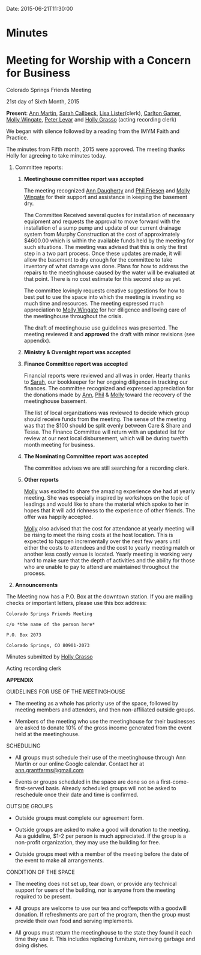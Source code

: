 Date: 2015-06-21T11:30:00

[AnnDaugherty]: /Friends/AnnDaugherty
[AnnGrantMartin]: /Friends/AnnGrantMartin
[BillDurland]: /Friends/BillDurland
[BillWerling]: /Friends/BillWerling
[CarltonGamer]: /Friends/CarltonGamer
[GenieDurland]: /Friends/GenieDurland
[HollyGrasso]: /Friends/HollyGrasso
[JohnRobey]: /Friends/JohnRobey
[LindaSegar]: /Friends/LindaSegar
[LisaLister]: /Friends/LisaLister
[MollyWingate]: /Friends/MollyWingate
[PeterLevar]: /Friends/PeterLeVar
[PhilFriesen]: /Friends/PhilFriesen
[SarahCallbeck]: /Friends/SarahCallbeck

# Minutes 
# Meeting for Worship with a Concern for Business

Colorado Springs Friends Meeting

21st day of Sixth Month, 2015


**Present**: [Ann Martin][AnnGrantMartin], [Sarah Callbeck][SarahCallbeck], 
[Lisa Lister][LisaLister](clerk), [Carlton Gamer][CarltonGamer], 
[Molly Wingate][MollyWingate], [Peter Levar][PeterLevar] and 
[Holly Grasso][HollyGrasso] (acting recording
clerk)

We began with silence followed by a reading from the IMYM Faith and
Practice.

The minutes from Fifth month, 2015 were approved. The meeting thanks
Holly for agreeing to take minutes today.

1.  Committee reports:

    1.  **Meetinghouse committee report was accepted**

        The meeting recognized [Ann Daugherty][AnnDaugherty] and 
        [Phil Friesen][PhilFriesen] and [Molly Wingate][MollyWingate]
        for their support and assistance in keeping the basement dry.

        The Committee Received several quotes for installation of necessary
        equipment and requests the approval to move forward with the
        installation of a sump pump and update of our current drainage system
        from Murphy Construction at the cost of approximately $4600.00 which is
        within the available funds held by the meeting for such situations. The
        meeting was advised that this is only the first step in a two part
        process. Once these updates are made, it will allow the basement to dry
        enough for the committee to take inventory of what damage was done.
        Plans for how to address the repairs to the meetinghouse caused by the
        water will be evaluated at that point. There is no cost estimate for
        this second step as yet.

        The committee lovingly requests creative suggestions for how to best put
        to use the space into which the meeting is investing so much time and
        resources. The meeting expressed much appreciation to [Molly Wingate][MollyWingate] 
        for her diligence and loving care of the meetinghouse throughout the crisis.

        The draft of meetinghouse use guidelines was presented. The meeting
        reviewed it and **approved** the draft with minor revisions (see
        appendix).

    1.  **Ministry & Oversight report was accepted**

    1.  **Finance Committee report was accepted**

        Financial reports were reviewed and all was in order. Hearty thanks to
        [Sarah][SarahCallbeck], our bookkeeper for her ongoing diligence in tracking our
        finances. The committee recognized and expressed appreciation for the
        donations made by [Ann][AnnDaugherty], [Phil][PhilFriesen] & 
        [Molly][MollyWingate] toward the recovery of the
        meetinghouse basement.

        The list of local organizations was reviewed to decide which group
        should receive funds from the meeting. The sense of the meeting was that
        the $100 should be split evenly between Care & Share and Tessa. The
        Finance Committee will return with an updated list for review at our
        next local disbursement, which will be during twelfth month meeting for
        business.

    1.  **The Nominating Committee report was accepted**

        The committee advises we are still searching for a recording clerk.


    1.  **Other reports**

        [Molly][MollyWingate] was excited to share the amazing experience she had at yearly
        meeting. She was especially inspired by workshops on the topic of
        leadings and would like to share the material which spoke to her in
        hopes that it will add richness to the experience of other friends. The
        offer was happily accepted.

        [Molly][MollyWingate] also advised that the cost for attendance at yearly meeting will
        be rising to meet the rising costs at the host location. This is
        expected to happen incrementally over the next few years until either
        the costs to attendees and the cost to yearly meeting match or another
        less costly venue is located. Yearly meeting is working very hard to
        make sure that the depth of activities and the ability for those who are
        unable to pay to attend are maintained throughout the process.

1.  **Announcements**

The Meeting now has a P.O. Box at the downtown station. If you are
mailing checks or important letters, please use this box address:

    Colorado Springs Friends Meeting

    c/o *the name of the person here*

    P.O. Box 2073

    Colorado Springs, CO 80901-2073


Minutes submitted by [Holly Grasso][HollyGrasso]

Acting recording clerk

**APPENDIX**

GUIDELINES FOR USE OF THE MEETINGHOUSE

-   The meeting as a whole has priority use of the space, followed by
    meeting members and attenders, and then non-affiliated outside
    groups.

-   Members of the meeting who use the meetinghouse for their businesses
    are asked to donate 10% of the gross income generated from the event
    held at the meetinghouse.

SCHEDULING

-   All groups must schedule their use of the meetinghouse through Ann
    Martin or our online Google calendar. Contact her at
    <ann.grantfarms@gmail.com>

-   Events or groups scheduled in the space are done so on a
    first-come-first-served basis. Already scheduled groups will not be
    asked to reschedule once their date and time is confirmed.

OUTSIDE GROUPS

-   Outside groups must complete our agreement form.

-   Outside groups are asked to make a good will donation to the
    meeting. As a guideline, $1-2 per person is much appreciated. If
    the group is a non-profit organization, they may use the building
    for free.

-   Outside groups meet with a member of the meeting before the date of
    the event to make all arrangements.

CONDITION OF THE SPACE

-   The meeting does not set up, tear down, or provide any technical
    support for users of the building, nor is anyone from the meeting
    required to be present.

-   All groups are welcome to use our tea and coffeepots with a goodwill
    donation. If refreshments are part of the program, then the group
    must provide their own food and serving implements.

-   All groups must return the meetinghouse to the state they found it
    each time they use it. This includes replacing furniture, removing
    garbage and doing dishes.


